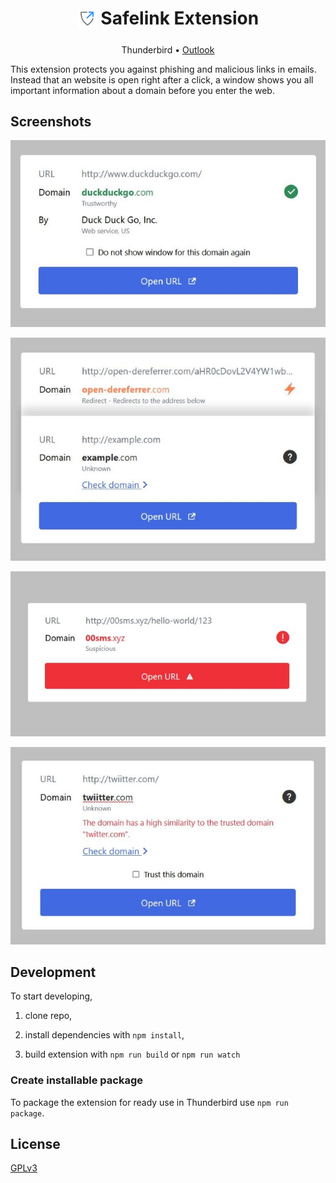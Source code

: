 <h1 align="center">
  <sub>
    <img src="./src/assets/logo/32x32.png" />
  </sub>
  Safelink Extension
</h1>
<p align="center">
    Thunderbird •
    <a href="https://github.com/jballmann/safelink-outlook">Outlook</a>
</p>

This extension protects you against phishing and malicious links in emails. Instead that an website is open right after a click, a window shows you all important information about a domain before you enter the web.

## Screenshots

![Trusted](docs/screenshots/trusted.jpg)

![Redirect](docs/screenshots/redirect.jpg)

![Suspicious](docs/screenshots/suspicious.jpg)

![Similar to Trusted](docs/screenshots/similar.jpg)

## Development

To start developing,

1. clone repo,

2. install dependencies with `npm install`,

3. build extension with `npm run build` or `npm run watch`

### Create installable package

To package the extension for ready use in Thunderbird use `npm run package`.

## License

[GPLv3](./LICENSE)
